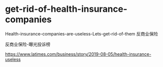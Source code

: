 # get-rid-of-health-insurance-companies
Health-insurance-companies-are-useless-Lets-get-rid-of-them
反商业保险

反商业保险-曝光投诉榜

https://www.latimes.com/business/story/2019-08-05/health-insurance-useless
